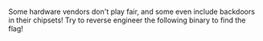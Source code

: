 Some hardware vendors don't play fair, and some even include backdoors in their chipsets! Try to reverse engineer the following binary to find the flag!
